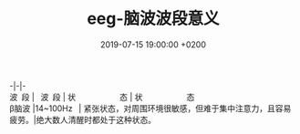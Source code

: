 ﻿---
layout: post
title:  "eeg-脑波波段意义"
date:   2019-07-15 19:00:00 +0200
categories: matlab
---
-|-|-  
波 段 |   波 段   | 状           态 | 状           态  
β脑波 |14~100Hz   | 紧张状态，对周围环境很敏感，但难于集中注意力，且容易疲劳。|绝大数人清醒时都处于这种状态。
